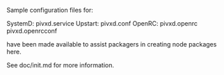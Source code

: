 Sample configuration files for:

SystemD: pivxd.service
Upstart: pivxd.conf
OpenRC:  pivxd.openrc
         pivxd.openrcconf

have been made available to assist packagers in creating node packages here.

See doc/init.md for more information.
